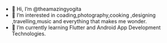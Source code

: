 - 👋 Hi, I’m @theamazingyogita
- 👀 I’m interested in  coading,photography,cooking ,designing ,travelling,music and everything that makes me wonder.
- 🌱 I’m currently learning Flutter and Android App Development Technologies.
